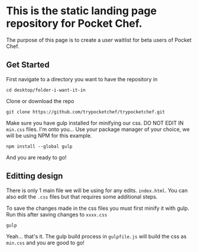 # This is the static landing page repository for Pocket Chef.

The purpose of this page is to create a user waitlist for beta users of Pocket Chef.

## Get Started

First navigate to a directory you want to have the repository in
```
cd desktop/folder-i-want-it-in
```

Clone or download the repo
```
git clone https://github.com/trypocketchef/trypocketchef.git
```

Make sure you have gulp installed for minifying our css. DO NOT EDIT IN `min.css` files. I'm onto you... Use your package manager of your choice, we will be using NPM for this example.
```
npm install --global gulp
```

And you are ready to go!

## Editting design

There is only 1 main file we will be using for any edits. `index.html`. You can also edit the `.css` files but that requires some additional steps.

To save the changes made in the css files you must first minify it with gulp. Run this after saving changes to `xxxx.css`
```
gulp
```

Yeah... that's it. The gulp build process in `gulpfile.js` will build the css as `min.css` and you are good to go!
